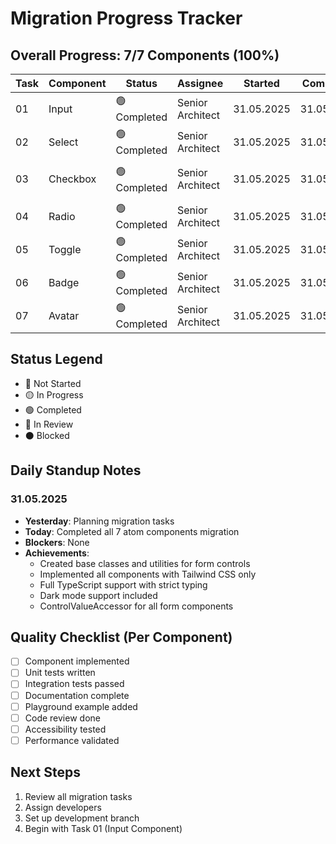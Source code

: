 # Migration Progress Tracker

## Overall Progress: 7/7 Components (100%)

| Task | Component | Status | Assignee | Started | Completed | Notes |
|------|-----------|--------|----------|---------|-----------|-------|
| 01 | Input | 🟢 Completed | Senior Architect | 31.05.2025 | 31.05.2025 | All variants implemented |
| 02 | Select | 🟢 Completed | Senior Architect | 31.05.2025 | 31.05.2025 | Single-select with groups |
| 03 | Checkbox | 🟢 Completed | Senior Architect | 31.05.2025 | 31.05.2025 | With indeterminate state |
| 04 | Radio | 🟢 Completed | Senior Architect | 31.05.2025 | 31.05.2025 | Radio group component |
| 05 | Toggle | 🟢 Completed | Senior Architect | 31.05.2025 | 31.05.2025 | All sizes implemented |
| 06 | Badge | 🟢 Completed | Senior Architect | 31.05.2025 | 31.05.2025 | All variants & colors |
| 07 | Avatar | 🟢 Completed | Senior Architect | 31.05.2025 | 31.05.2025 | Image, initials & status |

## Status Legend
- 🔴 Not Started
- 🟡 In Progress
- 🟢 Completed
- 🔵 In Review
- ⚫ Blocked

## Daily Standup Notes

### 31.05.2025
- **Yesterday**: Planning migration tasks
- **Today**: Completed all 7 atom components migration
- **Blockers**: None
- **Achievements**: 
  - Created base classes and utilities for form controls
  - Implemented all components with Tailwind CSS only
  - Full TypeScript support with strict typing
  - Dark mode support included
  - ControlValueAccessor for all form components

## Quality Checklist (Per Component)
- [ ] Component implemented
- [ ] Unit tests written
- [ ] Integration tests passed
- [ ] Documentation complete
- [ ] Playground example added
- [ ] Code review done
- [ ] Accessibility tested
- [ ] Performance validated

## Next Steps
1. Review all migration tasks
2. Assign developers
3. Set up development branch
4. Begin with Task 01 (Input Component)
